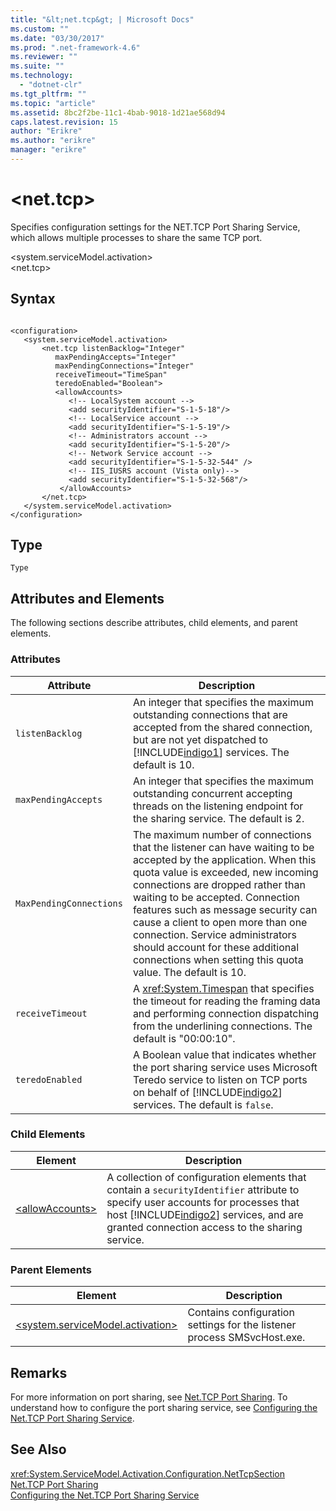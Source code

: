 ```yaml
---
title: "&lt;net.tcp&gt; | Microsoft Docs"
ms.custom: ""
ms.date: "03/30/2017"
ms.prod: ".net-framework-4.6"
ms.reviewer: ""
ms.suite: ""
ms.technology: 
  - "dotnet-clr"
ms.tgt_pltfrm: ""
ms.topic: "article"
ms.assetid: 8bc2f2be-11c1-4bab-9018-1d21ae568d94
caps.latest.revision: 15
author: "Erikre"
ms.author: "erikre"
manager: "erikre"
---
```

# &lt;net.tcp&gt;
Specifies configuration settings for the NET.TCP Port Sharing Service, which allows multiple processes to share the same TCP port.  
  
 \<system.serviceModel.activation>  
\<net.tcp>  
  
## Syntax  
  
```  
  
<configuration>  
   <system.serviceModel.activation>  
       <net.tcp listenBacklog="Integer"  
          maxPendingAccepts="Integer"  
          maxPendingConnections="Integer"  
          receiveTimeout="TimeSpan"  
          teredoEnabled="Boolean">  
          <allowAccounts>  
             <!-- LocalSystem account -->   
             <add securityIdentifier="S-1-5-18"/>  
             <!-- LocalService account -->   
             <add securityIdentifier="S-1-5-19"/>  
             <!-- Administrators account -->   
             <add securityIdentifier="S-1-5-20"/>  
             <!-- Network Service account -->   
             <add securityIdentifier="S-1-5-32-544" />  
             <!-- IIS_IUSRS account (Vista only)-->   
             <add securityIdentifier="S-1-5-32-568"/>  
           </allowAccounts>  
       </net.tcp>  
   </system.serviceModel.activation>  
</configuration>  
```  
  
## Type  
 `Type`  
  
## Attributes and Elements  
 The following sections describe attributes, child elements, and parent elements.  
  
### Attributes  
  
|Attribute|Description|  
|---------------|-----------------|  
|`listenBacklog`|An integer that specifies the maximum outstanding connections that are accepted from the shared connection, but are not yet dispatched to [!INCLUDE[indigo1](../../../../../includes/indigo1-md.md)] services. The default is 10.|  
|`maxPendingAccepts`|An integer that specifies the maximum outstanding concurrent accepting threads on the listening endpoint for the sharing service. The default is 2.|  
|`MaxPendingConnections`|The maximum number of connections that the listener can have waiting to be accepted by the application. When this quota value is exceeded, new incoming connections are dropped rather than waiting to be accepted. Connection features such as message security can cause a client to open more than one connection. Service administrators should account for these additional connections when setting this quota value. The default is 10.|  
|`receiveTimeout`|A <xref:System.Timespan> that specifies the timeout for reading the framing data and performing connection dispatching from the underlining connections. The default is "00:00:10".|  
|`teredoEnabled`|A Boolean value that indicates whether the port sharing service uses Microsoft Teredo service to listen on TCP ports on behalf of [!INCLUDE[indigo2](../../../../../includes/indigo2-md.md)] services. The default is `false`.|  
  
### Child Elements  
  
|Element|Description|  
|-------------|-----------------|  
|[\<allowAccounts>](../../../../../docs/framework/configuring-apps/file-schema/wcf/allowaccounts.md)|A collection of configuration elements that contain a `securityIdentifier` attribute to specify user accounts for processes that host [!INCLUDE[indigo2](../../../../../includes/indigo2-md.md)] services, and are granted connection access to the sharing service.|  
  
### Parent Elements  
  
|Element|Description|  
|-------------|-----------------|  
|[\<system.serviceModel.activation>](../../../../../docs/framework/configuring-apps/file-schema/wcf/system-servicemodel-activation.md)|Contains configuration settings for the listener process SMSvcHost.exe.|  
  
## Remarks  
 For more information on port sharing, see [Net.TCP Port Sharing](http://msdn.microsoft.com/en-us/f13692ee-a179-4439-ae72-50db9534eded). To understand how to configure the port sharing service, see [Configuring the Net.TCP Port Sharing Service](http://msdn.microsoft.com/en-us/b6dd81fa-68b7-4e1b-868e-88e5901b7ea0).  
  
## See Also  
 <xref:System.ServiceModel.Activation.Configuration.NetTcpSection>   
 [Net.TCP Port Sharing](http://msdn.microsoft.com/en-us/f13692ee-a179-4439-ae72-50db9534eded)   
 [Configuring the Net.TCP Port Sharing Service](http://msdn.microsoft.com/en-us/b6dd81fa-68b7-4e1b-868e-88e5901b7ea0)